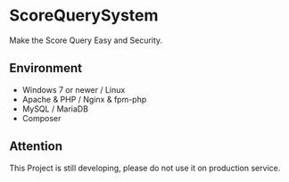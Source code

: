 # ScoreQuerySystem
Make the Score Query Easy and Security.

## Environment
- Windows 7 or newer / Linux
- Apache & PHP / Nginx & fpm-php
- MySQL / MariaDB
- Composer

## Attention
This Project is still developing, please do not use it on production service.
